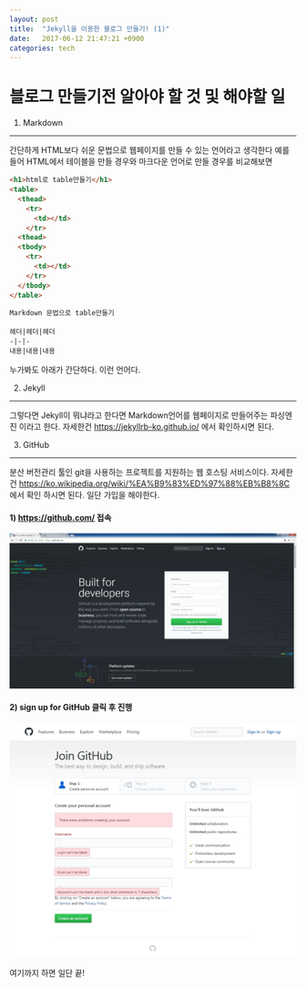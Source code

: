 ```yaml
---
layout: post
title:  "Jekyll을 이용한 블로그 만들기! (1)"
date:   2017-06-12 21:47:21 +0900
categories: tech
---
```


블로그 만들기전 알아야 할 것 및 해야할 일
===========
1. Markdown
----
간단하게 HTML보다 쉬운 문법으로 웹페이지를 만들 수 있는 언어라고 생각한다
예를들어 HTML에서 테이블을 만들 경우와 마크다운 언어로 만들 경우를 비교해보면

```html
<h1>html로 table만들기</h1>
<table>
  <thead>
    <tr>
      <td></td>
    </tr>
  <thead>
  <tbody>
    <tr>
      <td></td>
    </tr>
  </tbody>
</table>
```

```Markdown
Markdown 문법으로 table만들기

헤더|헤더|헤더
-|-|-
내용|내용|내용
```
누가봐도 아래가 간단하다. 이런 언어다.

2. Jekyll
----
그렇다면 Jekyll이 뭐냐라고 한다면 Markdown언어를 웹페이지로 만들어주는 파싱엔진 이라고 한다.
자세한건 <https://jekyllrb-ko.github.io/> 에서 확인하시면 된다.

3. GitHub
----
분산 버전관리 툴인 git을 사용하는 프로젝트를 지원하는 웹 호스팅 서비스이다.
자세한건 <https://ko.wikipedia.org/wiki/%EA%B9%83%ED%97%88%EB%B8%8C>에서 확인 하시면 된다.
일단 가입을 해야한다.

#### 1) <https://github.com/> 접속

![github 홈페이지](../img/post/20170612/github.png )

#### 2) sign up for GitHub 클릭 후 진행

![github 가입](../img/post/20170612/signup.jpg )

여기까지 하면 일단 끝!
